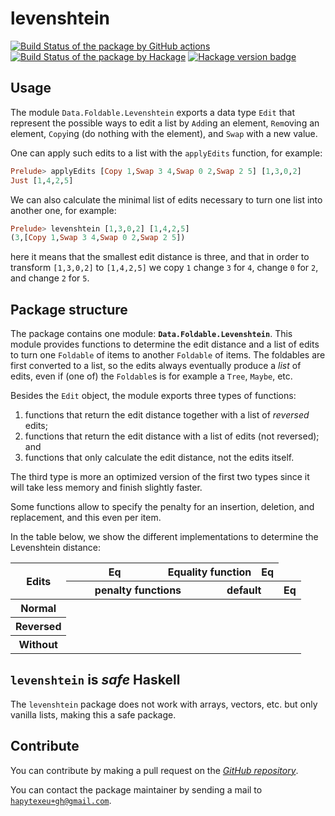 # levenshtein
[![Build Status of the package by GitHub actions](https://github.com/hapytex/levenshtein/actions/workflows/build-ci.yml/badge.svg)](https://github.com/hapytex/levenshtein/actions/workflows/build-ci.yml)
[![Build Status of the package by Hackage](https://matrix.hackage.haskell.org/api/v2/packages/levenshtein/badge)](https://matrix.hackage.haskell.org/#/package/levenshtein)
[![Hackage version badge](https://img.shields.io/hackage/v/levenshtein.svg)](https://hackage.haskell.org/package/levenshtein)

## Usage

The module `Data.Foldable.Levenshtein` exports a data type `Edit` that
represent the possible ways to edit a list by `Add`ing an element, `Rem`oving
an element, `Copy`ing (do nothing with the element), and `Swap` with a new value.

One can apply such edits to a list with the `applyEdits` function, for example:

```haskell
Prelude> applyEdits [Copy 1,Swap 3 4,Swap 0 2,Swap 2 5] [1,3,0,2]
Just [1,4,2,5]
```

We can also calculate the minimal list of edits necessary to turn one list into another one,
for example:

```haskell
Prelude> levenshtein [1,3,0,2] [1,4,2,5]
(3,[Copy 1,Swap 3 4,Swap 0 2,Swap 2 5])
```

here it means that the smallest edit distance is three, and that in order to transform
`[1,3,0,2]` to `[1,4,2,5]` we copy `1` change `3` for `4`, change `0` for `2`, and change `2` for `5`.

## Package structure

The package contains one module: **`Data.Foldable.Levenshtein`**.
This module provides functions to determine the edit distance and
a list of edits to turn one `Foldable` of items to another `Foldable`
of items. The foldables are first converted to a list, so the edits
always eventually produce a *list* of edits, even if (one of) the `Foldable`s
is for example a `Tree`, `Maybe`, etc.

Besides the `Edit` object, the module exports three types of functions:

 1. functions that return the edit distance together with a list of *reversed* edits;
 2. functions that return the edit distance with a list of edits (not reversed); and
 3. functions that only calculate the edit distance, not the edits itself.

The third type is more an optimized version of the first two types since it will
take less memory and finish slightly faster.

Some functions allow to specify the penalty for an insertion, deletion, and replacement,
and this even per item.

In the table below, we show the different implementations to determine the Levenshtein distance:

<table>
  <thead>
    <tr>
      <th rowspan="2">Edits</th>
      <th>Eq</th>
      <th colspan="2">Equality function</th>
      <th>Eq</th>
    </tr>
    <tr>
      <th colspan="2">penalty functions</th>
      <th colspan="2">default</th>
      <th>Eq</th>
    </tr>
  </thead>
  <tbody>
    <tr>
      <th>Normal</th>
    </tr>
    <tr>
      <th>Reversed</th>
    </tr>
    <tr>
      <th>Without</th>
    </tr>
  </tbody>
</table>

## `levenshtein` is *safe* Haskell

The `levenshtein` package does not work with arrays, vectors,
etc. but only vanilla lists, making this a safe package.

## Contribute

You can contribute by making a pull request on the [*GitHub
repository*](https://github.com/hapytex/levenshtein).

You can contact the package maintainer by sending a mail to
[`hapytexeu+gh@gmail.com`](mailto:hapytexeu+gh@gmail.com).
